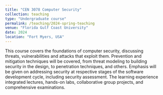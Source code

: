 ```yaml
---
title: "CEN 3078 Computer Security"
collection: teaching
type: "Undergraduate course"
permalink: /teaching/2024-spring-teaching
venue: "Florida Gulf Coast University"
date: 2024
location: "Fort Myers, USA"
---
```


This course covers the foundations of computer security, discussing threats, vulnerabilities and attacks that exploit them. Prevention and mitigation techniques will be covered, from threat modeling to building security in the design, to penetration techniques, and others. Emphasis will be given on addressing security at respective stages of the software development cycle, including security assessment. The learning experience integrated lectures, hands-on labs, collaborative group projects, and comprehensive examinations.
